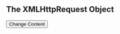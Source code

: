 <div id="demo">
<h2>The XMLHttpRequest Object</h2>
<button type="button" onclick="loadDoc()">Change Content</button>
</div>

<script>
function loadDoc() {
  var xhttp = new XMLHttpRequest();
  xhttp.onreadystatechange = function() {
    if (this.readyState == 4 && this.status == 200) {
      var str = this.responseText;
      //var res = str.split(" ");
     // alert(res);
      document.getElementById("demo").innerHTML = res;
      
      
      }
  };
  xhttp.open("GET", "test.txt", true);
  xhttp.send();
}
</script>
